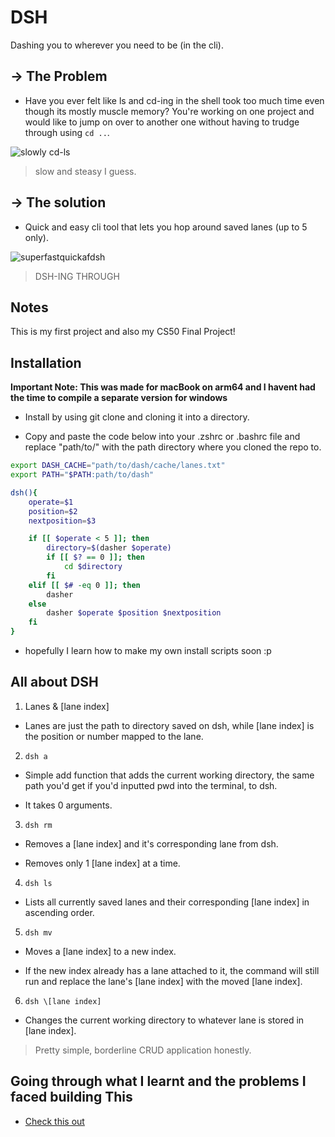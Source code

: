 # DSH
Dashing you to wherever you need to be (in the cli).

## -> The Problem

- Have you ever felt like ls and cd-ing in the shell took too much time even though its mostly muscle memory?
You're working on one project and would like to jump on over to another one without having to trudge through using `cd ..`.

![slowly cd-ls](https://github.com/leeian1011/dsh/blob/fastlane/imgandgif/problemgif.gif)
>slow and steasy I guess.


## -> The solution

- Quick and easy cli tool that lets you hop around saved lanes (up to 5 only).

![superfastquickafdsh](https://github.com/leeian1011/dsh/blob/fastlane/imgandgif/solutiongif.gif)
>DSH-ING THROUGH

## Notes

This is my first project and also my CS50 Final Project!


## Installation

**Important Note: This was made for macBook on arm64 and I havent had the time to compile a separate version for windows**

- Install by using git clone and cloning it into a directory.

- Copy and paste the code below into your .zshrc or .bashrc file and replace "path/to/" with the path directory where you cloned the repo to.

```bash
export DASH_CACHE="path/to/dash/cache/lanes.txt"
export PATH="$PATH:path/to/dash"

dsh(){
    operate=$1
    position=$2
    nextposition=$3

    if [[ $operate < 5 ]]; then
        directory=$(dasher $operate)
        if [[ $? == 0 ]]; then
            cd $directory
        fi
    elif [[ $# -eq 0 ]]; then
        dasher
    else
        dasher $operate $position $nextposition
    fi
}

```

- hopefully I learn how to make my own install scripts soon :p

## All about DSH

1. Lanes & \[lane index]

- Lanes are just the path to directory saved on dsh, while \[lane index] is the position or number mapped to the lane.

2. `dsh a`

- Simple add function that adds the current working directory, the same path you'd get if you'd inputted pwd into the terminal, to dsh.

- It takes 0 arguments.

3. `dsh rm`

- Removes a \[lane index] and it's corresponding lane from dsh.

- Removes only 1 \[lane index] at a time.

4. `dsh ls` 

- Lists all currently saved lanes and their corresponding \[lane index] in ascending order.

5. `dsh mv` 

- Moves a \[lane index] to a new index.

- If the new index already has a lane attached to it, the command will still run and replace the lane's \[lane index] with the moved \[lane index].

6. `dsh \[lane index]`

- Changes the current working directory to whatever lane is stored in \[lane index].

> Pretty simple, borderline CRUD application honestly.

## Going through what I learnt and the problems I faced building This

- [Check this out](https://github.com/leeian1011/dsh/blob/fastlane/progression.md)
























